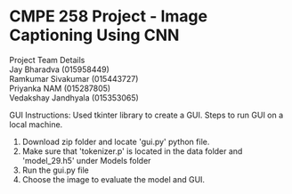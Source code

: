# CMPE 258 Project - Image Captioning Using CNN

Project Team Details <br>
Jay Bharadva (015958449) <br>
Ramkumar Sivakumar (015443727) <br>
Priyanka NAM (015287805) <br>
Vedakshay Jandhyala (015353065) <br>


GUI Instructions:
Used tkinter library to create a GUI.
Steps to run GUI on a local machine.
1. Download zip folder and locate 'gui.py' python  file.
2. Make sure that 'tokenizer.p' is located in the data folder and 'model_29.h5' under Models folder
3. Run the gui.py file
4. Choose the image to evaluate the model and GUI.
